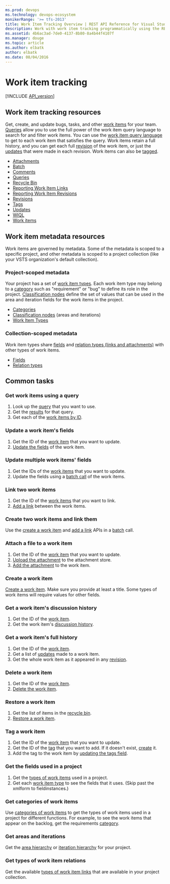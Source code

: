 ```yaml
---
ms.prod: devops
ms.technology: devops-ecosystem
monikerRange: '>= tfs-2013'
title: Work Item Tracking Overview | REST API Reference for Visual Studio Team Services and Team Foundation Server
description: Work with work item tracking programmatically using the REST APIs for Visual Studio Team Services and Team Foundation Server. 
ms.assetid: 4b6ac3ad-7de0-4137-8b80-8a4b44f4107f
ms.manager: douge
ms.topic: article
ms.author: elbatk
author: elbatk
ms.date: 08/04/2016
---
```


# Work item tracking
[!INCLUDE [API_version](../_data/version.md)]


## Work item tracking resources

Get, create, and update bugs, tasks, and other [work items](./work-items.md) for your team.
[Queries](./queries.md) allow you to use the full power of the work item query language to search for and filter work items.
You can use the [work item query language](./wiql.md) to get to each work item that satisfies the query.
Work items retain a full history, and you can get each full [revision](./revisions.md) of the work item, or just the [updates](./updates.md) that were made in each revision.
Work items can also be [tagged](./tags.md).

* [Attachments](./attachments.md)
* [Batch](./batch.md)
* [Comments](./comments.md)
* [Queries](./queries.md)
* [Recycle Bin](./recycle-bin.md)
* [Reporting Work Item Links](./reporting-work-item-links.md)
* [Reporting Work Item Revisions](./reporting-work-item-revisions.md)
* [Revisions](./revisions.md)
* [Tags](./tags.md)
* [Updates](./updates.md)
* [WIQL](./wiql.md)
* [Work items](./work-items.md)

## Work item metadata resources

Work items are governed by metadata.
Some of the metadata is scoped to a specific project, and other metadata is scoped to a project collection (like your VSTS organization's default collection).

### Project-scoped metadata

Your project has a set of [work item types](./work-item-types.md). Each work item type may belong to a [category](./categories.md) such as "requirement" or 
"bug" to define its role in the project.
[Classification nodes](./classification-nodes.md) define the set of values that can be used in the area and iteration fields for the work items in the project.

* [Categories](./categories.md)
* [Classification nodes](./classification-nodes.md) (areas and iterations)
* [Work Item Types](./work-item-types.md)

### Collection-scoped metadata

Work item types share [fields](./fields.md) and [relation types (links and attachments)](./relation-types.md) with other types of work items.

* [Fields](./fields.md)
* [Relation types](./relation-types.md)

## Common tasks

### Get work items using a query
1. Look up the [query](./queries.md) that you want to use.
2. Get the [results](./wiql.md) for that query.
3. Get each of the [work items by ID](./work-items.md#byids).

### Update a work item's fields
1. Get the ID of the [work item](./work-items.md) that you want to update.
2. [Update the fields](./work-items.md#updateafield) of the work item.

### Update multiple work items' fields
1. Get the IDs of the [work items](work-items.md) that you want to update.
2. Update the fields using a [batch call](batch.md#editmultipleworkitems) of the work items.

### Link two work items
1. Get the ID of the [work items](./work-items.md) that you want to link.
2. [Add a link](./work-items.md#addalink) between the work items.

### Create two work items and link them
Use the [create a work item](work-items.md#create-work-item) and [add a link](work-items.md#addalink) APIs in a [batch](batch.md#createtwoworkitemsandlinkthemtogether) call.

### Attach a file to a work item
1. Get the ID of the [work item](./work-items.md) that you want to update.
2. [Upload the attachment](./attachments.md#uploadanattachment) to the attachment store.
3. [Add the attachment](./work-items.md#addanattachment) to the work item.

### Create a work item
[Create a work item](./work-items.md#create-work-item).
Make sure you provide at least a title. Some types of work items will require values for other fields.

### Get a work item's discussion history
1. Get the ID of the [work item](./work-items.md).
2. Get the work item's [discussion history](./history.md#getalistofalldiscussionhistory).

### Get a work item's full history
1. Get the ID of the [work item](./work-items.md).
2. Get a list of [updates](./updates.md) made to a work item.
3. Get the whole work item as it appeared in any [revision](./revisions.md).

### Delete a work item
1. Get the ID of the [work item](./work-items.md).
2. [Delete the work item](./work-items.md#deleteaworkitem).

### Restore a work item
1. Get the list of items in the [recycle bin](./recycle-bin.md#getalistofdeleteditemsintherecyclebin).
2. [Restore a work item](./recycle-bin.md#restoreaworkitem).

### Tag a work item
1. Get the ID of the [work item](./work-items.md) that you want to update.
2. Get the ID of the [tag](./tags.md#byname) that you want to add. If it doesn't exist, [create](./tags.md#createatag) it.
3. Add the tag to the work item by [updating the tags field](./work-items.md#addatag).

### Get the fields used in a project
1. Get the [types of work items](./work-item-types.md#getalistofworkitemtypes) used in a project.
2. Get each [work item type](./work-item-types.md#getaworkitemtype) to see the fields that it uses. (Skip past the xmlform to fieldinstances.)

### Get categories of work items
Use [categories of work items](./categories.md#getalistofworkitemtypecategories) to get the types of work items used in a project for different functions.
For example, to see the work items that appear on the backlog, get the requirements [category](./categories.md#getaworkitemtypecategory).

### Get areas and iterations
Get the [area hierarchy](classification-nodes.md#gettheareatreewith2levelsofchildren) or [iteration hierarchy](./classification-nodes.md#gettheiterationtreewith2levelsofchildren) for your project.

### Get types of work item relations
Get the available [types of work item links](./relation-types.md#getalistofrelationtypes) that are available in your project collection.

